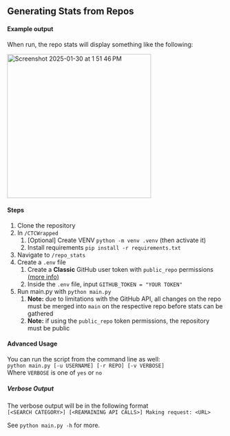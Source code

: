 ## Generating Stats from Repos

#### Example output
When run, the repo stats will display something like the following:

<img width="334" alt="Screenshot 2025-01-30 at 1 51 46 PM" src="https://github.com/user-attachments/assets/ab1d91d0-73df-45a3-adf2-dced84ea5b59" />

#### Steps

1. Clone the repository
2. In `/CTCWrapped`
   1. [Optional] Create VENV `python -m venv .venv`  (then activate it)
   2. Install requirements `pip install -r requirements.txt`
3. Navigate to `/repo_stats`
4. Create a `.env` file
   1. Create a **Classic** GitHub user token with `public_repo` permissions [(more info)](https://docs.github.com/en/authentication/keeping-your-account-and-data-secure/managing-your-personal-access-tokens)
   2. Inside the `.env` file, input `GITHUB_TOKEN = "YOUR TOKEN"`
5. Run main.py with `python main.py`
   1. **Note:** due to limitations with the GitHub API, all changes on the repo must be merged into `main` on the respective repo before stats can be gathered
   2. **Note:** if using the `public_repo` token permissions, the repository must be public
  
#### Advanced Usage
You can run the script from the command line as well: <br>
`python main.py [-u USERNAME] [-r REPO] [-v VERBOSE]` <br>
Where `VERBOSE` is one of `yes` or `no`

##### Verbose Output
The verbose output will be in the following format <br>
`[<SEARCH CATEGORY>] [<REAMAINING API CALLS>] Making request: <URL>`

See `python main.py -h` for more.
